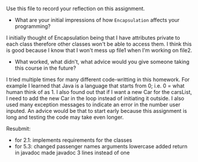 Use this file to record your reflection on this assignment.

- What are your initial impressions of how `Encapsulation` affects your programming?

I initially thought of Encapsulation being that I have attributes private to each class therefore other classes won't be able to access them. I think this is good because I know that I won't mess up file1 when I'm working on file2.

- What worked, what didn't, what advice would you give someone taking this course in the future?

I tried multiple times for many different code-writting in this homework. For example I learned that Java is a language that starts from 0; i.e. 0 = what human think of as 1. I also found out that if I want a new Car for the carsList, I need to add the new Car in the loop instead of initiating it outside. I also used many exception messages to indicate an error in the number user inputed. An advice would be that to start early because this assignment is long and testing the code may take even longer.


Resubmit:
- for 2.1: implements requirements for the classes
- for 5.3: 
    changed passenger names arguments lowercase
    added return in javadoc
    made javadoc 3 lines instead of one


